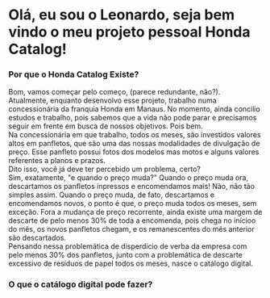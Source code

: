 <h1> Olá, eu sou o Leonardo, seja bem vindo o meu projeto pessoal Honda Catalog! </h1>

<h3> Por que o Honda Catalog Existe?</h3>

<p> Bom, vamos começar pelo começo, (parece redundante, não?).
  <br>
  Atualmente, enquanto desenvolvo esse projeto, trabalho numa concessionária da franquia Honda em Manaus. No momento, ainda concilio estudos e trabalho, pois sabemos que a vida não pode
  parar e precisamos seguir em frente em busca de nossos objetivos. Pois bem.<br>
  Na concessionária em que trabalho, todos os meses, são investidos valores altos em panfletos, que são uma das nossas modalidades de divulgação de preço. Esse panfleto possui fotos dos modelos
  mas motos e alguns valores referentes a planos e prazos. 
  <br>
  Dito isso, você já deve ter percebido um problema, certo?
  <br>
  Sim, exatamente, "e quando o preço muda?"
  Quando o preço muda ora, descartamos os panfletos inpressos e encomendamos mais!
  Não, não tão simples assim. Quando o preço muda, de fato, descartamos e encomendamos novos, o ponto é que, o preço muda todos os meses, sem exceção. Fora a mudança de preço recorrente,
  ainda existe uma margem de descarte de pelo menos 30% de toda a encomenda, pois chega no inícioo do mês, os novos panfletos chegam, e os remanescentes do mês anterior são descartados.
  <br>
  Pensando nessa problemática de disperdício de verba da empresa com pelo menos 30% dos panfletos, junto com a problemática de descarte excessivo de resíduos de papel todos os meses,
  nasce o catálogo digital. 

<h3> O que o catálogo digital pode fazer?</h3>

  
</p>
